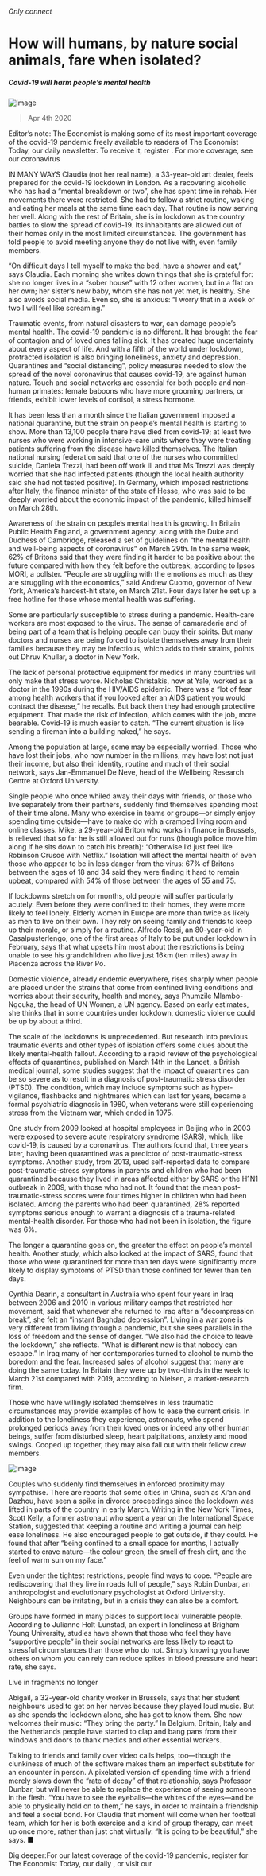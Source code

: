 ###### Only connect
# How will humans, by nature social animals, fare when isolated? 
##### Covid-19 will harm people’s mental health 
![image](images/20200404_IRD001_0.jpg) 
> Apr 4th 2020 
Editor’s note: The Economist is making some of its most important coverage of the covid-19 pandemic freely available to readers of The Economist Today, our daily newsletter. To receive it, register . For more coverage, see our coronavirus 
IN MANY WAYS Claudia (not her real name), a 33-year-old art dealer, feels prepared for the covid-19 lockdown in London. As a recovering alcoholic who has had a “mental breakdown or two”, she has spent time in rehab. Her movements there were restricted. She had to follow a strict routine, waking and eating her meals at the same time each day. That routine is now serving her well. Along with the rest of Britain, she is in lockdown as the country battles to slow the spread of covid-19. Its inhabitants are allowed out of their homes only in the most limited circumstances. The government has told people to avoid meeting anyone they do not live with, even family members.
“On difficult days I tell myself to make the bed, have a shower and eat,” says Claudia. Each morning she writes down things that she is grateful for: she no longer lives in a “sober house” with 12 other women, but in a flat on her own; her sister’s new baby, whom she has not yet met, is healthy. She also avoids social media. Even so, she is anxious: “I worry that in a week or two I will feel like screaming.”

Traumatic events, from natural disasters to war, can damage people’s mental health. The covid-19 pandemic is no different. It has brought the fear of contagion and of loved ones falling sick. It has created huge uncertainty about every aspect of life. And with a fifth of the world under lockdown, protracted isolation is also bringing loneliness, anxiety and depression. Quarantines and “social distancing”, policy measures needed to slow the spread of the novel coronavirus that causes covid-19, are against human nature. Touch and social networks are essential for both people and non-human primates: female baboons who have more grooming partners, or friends, exhibit lower levels of cortisol, a stress hormone.
It has been less than a month since the Italian government imposed a national quarantine, but the strain on people’s mental health is starting to show. More than 13,100 people there have died from covid-19; at least two nurses who were working in intensive-care units where they were treating patients suffering from the disease have killed themselves. The Italian national nursing federation said that one of the nurses who committed suicide, Daniela Trezzi, had been off work ill and that Ms Trezzi was deeply worried that she had infected patients (though the local health authority said she had not tested positive). In Germany, which imposed restrictions after Italy, the finance minister of the state of Hesse, who was said to be deeply worried about the economic impact of the pandemic, killed himself on March 28th.
Awareness of the strain on people’s mental health is growing. In Britain Public Health England, a government agency, along with the Duke and Duchess of Cambridge, released a set of guidelines on “the mental health and well-being aspects of coronavirus” on March 29th. In the same week, 62% of Britons said that they were finding it harder to be positive about the future compared with how they felt before the outbreak, according to Ipsos MORI, a pollster. “People are struggling with the emotions as much as they are struggling with the economics,” said Andrew Cuomo, governor of New York, America’s hardest-hit state, on March 21st. Four days later he set up a free hotline for those whose mental health was suffering.
Some are particularly susceptible to stress during a pandemic. Health-care workers are most exposed to the virus. The sense of camaraderie and of being part of a team that is helping people can buoy their spirits. But many doctors and nurses are being forced to isolate themselves away from their families because they may be infectious, which adds to their strains, points out Dhruv Khullar, a doctor in New York.
The lack of personal protective equipment for medics in many countries will only make that stress worse. Nicholas Christakis, now at Yale, worked as a doctor in the 1990s during the HIV/AIDS epidemic. There was a “lot of fear among health workers that if you looked after an AIDS patient you would contract the disease,” he recalls. But back then they had enough protective equipment. That made the risk of infection, which comes with the job, more bearable. Covid-19 is much easier to catch. “The current situation is like sending a fireman into a building naked,” he says.
Among the population at large, some may be especially worried. Those who have lost their jobs, who now number in the millions, may have lost not just their income, but also their identity, routine and much of their social network, says Jan-Emmanuel De Neve, head of the Wellbeing Research Centre at Oxford University.
Single people who once whiled away their days with friends, or those who live separately from their partners, suddenly find themselves spending most of their time alone. Many who exercise in teams or groups—or simply enjoy spending time outside—have to make do with a cramped living room and online classes. Mike, a 29-year-old Briton who works in finance in Brussels, is relieved that so far he is still allowed out for runs (though police move him along if he sits down to catch his breath): “Otherwise I’d just feel like Robinson Crusoe with Netflix.” Isolation will affect the mental health of even those who appear to be in less danger from the virus: 67% of Britons between the ages of 18 and 34 said they were finding it hard to remain upbeat, compared with 54% of those between the ages of 55 and 75.
If lockdowns stretch on for months, old people will suffer particularly acutely. Even before they were confined to their homes, they were more likely to feel lonely. Elderly women in Europe are more than twice as likely as men to live on their own. They rely on seeing family and friends to keep up their morale, or simply for a routine. Alfredo Rossi, an 80-year-old in Casalpusterlengo, one of the first areas of Italy to be put under lockdown in February, says that what upsets him most about the restrictions is being unable to see his grandchildren who live just 16km (ten miles) away in Piacenza across the River Po.
Domestic violence, already endemic everywhere, rises sharply when people are placed under the strains that come from confined living conditions and worries about their security, health and money, says Phumzile Mlambo-Ngcuka, the head of UN Women, a UN agency. Based on early estimates, she thinks that in some countries under lockdown, domestic violence could be up by about a third.
The scale of the lockdowns is unprecedented. But research into previous traumatic events and other types of isolation offers some clues about the likely mental-health fallout. According to a rapid review of the psychological effects of quarantines, published on March 14th in the Lancet, a British medical journal, some studies suggest that the impact of quarantines can be so severe as to result in a diagnosis of post-traumatic stress disorder (PTSD). The condition, which may include symptoms such as hyper-vigilance, flashbacks and nightmares which can last for years, became a formal psychiatric diagnosis in 1980, when veterans were still experiencing stress from the Vietnam war, which ended in 1975.
One study from 2009 looked at hospital employees in Beijing who in 2003 were exposed to severe acute respiratory syndrome (SARS), which, like covid-19, is caused by a coronavirus. The authors found that, three years later, having been quarantined was a predictor of post-traumatic-stress symptoms. Another study, from 2013, used self-reported data to compare post-traumatic-stress symptoms in parents and children who had been quarantined because they lived in areas affected either by SARS or the H1N1 outbreak in 2009, with those who had not. It found that the mean post-traumatic-stress scores were four times higher in children who had been isolated. Among the parents who had been quarantined, 28% reported symptoms serious enough to warrant a diagnosis of a trauma-related mental-health disorder. For those who had not been in isolation, the figure was 6%.
The longer a quarantine goes on, the greater the effect on people’s mental health. Another study, which also looked at the impact of SARS, found that those who were quarantined for more than ten days were significantly more likely to display symptoms of PTSD than those confined for fewer than ten days.
Cynthia Dearin, a consultant in Australia who spent four years in Iraq between 2006 and 2010 in various military camps that restricted her movement, said that whenever she returned to Iraq after a “decompression break”, she felt an “instant Baghdad depression”. Living in a war zone is very different from living through a pandemic, but she sees parallels in the loss of freedom and the sense of danger. “We also had the choice to leave the lockdown,” she reflects. “What is different now is that nobody can escape.” In Iraq many of her contemporaries turned to alcohol to numb the boredom and the fear. Increased sales of alcohol suggest that many are doing the same today. In Britain they were up by two-thirds in the week to March 21st compared with 2019, according to Nielsen, a market-research firm.
Those who have willingly isolated themselves in less traumatic circumstances may provide examples of how to ease the current crisis. In addition to the loneliness they experience, astronauts, who spend prolonged periods away from their loved ones or indeed any other human beings, suffer from disturbed sleep, heart palpitations, anxiety and mood swings. Cooped up together, they may also fall out with their fellow crew members.
![image](images/20200404_IRD002.jpg) 

Couples who suddenly find themselves in enforced proximity may sympathise. There are reports that some cities in China, such as Xi’an and Dazhou, have seen a spike in divorce proceedings since the lockdown was lifted in parts of the country in early March. Writing in the New York Times, Scott Kelly, a former astronaut who spent a year on the International Space Station, suggested that keeping a routine and writing a journal can help ease loneliness. He also encouraged people to get outside, if they could. He found that after “being confined to a small space for months, I actually started to crave nature—the colour green, the smell of fresh dirt, and the feel of warm sun on my face.”
Even under the tightest restrictions, people find ways to cope. “People are rediscovering that they live in roads full of people,” says Robin Dunbar, an anthropologist and evolutionary psychologist at Oxford University. Neighbours can be irritating, but in a crisis they can also be a comfort.
Groups have formed in many places to support local vulnerable people. According to Julianne Holt-Lunstad, an expert in loneliness at Brigham Young University, studies have shown that those who feel they have “supportive people” in their social networks are less likely to react to stressful circumstances than those who do not. Simply knowing you have others on whom you can rely can reduce spikes in blood pressure and heart rate, she says.
Live in fragments no longer
Abigail, a 32-year-old charity worker in Brussels, says that her student neighbours used to get on her nerves because they played loud music. But as she spends the lockdown alone, she has got to know them. She now welcomes their music: “They bring the party.” In Belgium, Britain, Italy and the Netherlands people have started to clap and bang pans from their windows and doors to thank medics and other essential workers.
Talking to friends and family over video calls helps, too—though the clunkiness of much of the software makes them an imperfect substitute for an encounter in person. A pixelated version of spending time with a friend merely slows down the “rate of decay” of that relationship, says Professor Dunbar, but will never be able to replace the experience of seeing someone in the flesh. “You have to see the eyeballs—the whites of the eyes—and be able to physically hold on to them,” he says, in order to maintain a friendship and feel a social bond. For Claudia that moment will come when her football team, which for her is both exercise and a kind of group therapy, can meet up once more, rather than just chat virtually. “It is going to be beautiful,” she says. ■
Dig deeper:For our latest coverage of the covid-19 pandemic, register for The Economist Today, our daily , or visit our 
